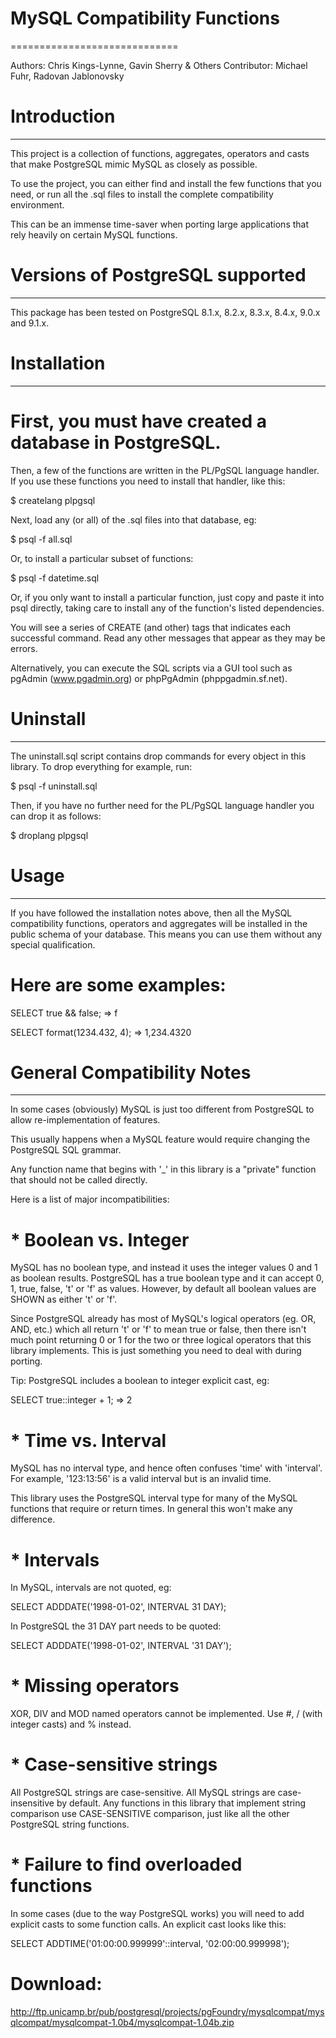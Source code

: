 # MySQL Compatibility Functions
=============================

Authors: Chris Kings-Lynne, Gavin Sherry & Others
Contributor: Michael Fuhr, Radovan Jablonovsky

# Introduction
------------

This project is a collection of functions, aggregates,
operators and casts that make PostgreSQL mimic MySQL as
closely as possible.

To use the project, you can either find and install the
few functions that you need, or run all the .sql files
to install the complete compatibility environment.

This can be an immense time-saver when porting large applications
that rely heavily on certain MySQL functions.

# Versions of PostgreSQL supported
--------------------------------

This package has been tested on PostgreSQL 8.1.x, 8.2.x, 8.3.x, 8.4.x, 9.0.x and 9.1.x.

# Installation
------------

# First, you must have created a database in PostgreSQL.

Then, a few of the functions are written in the PL/PgSQL
language handler.  If you use these functions you need
to install that handler, like this:

  $ createlang plpgsql <dbname>

Next, load any (or all) of the .sql files into that 
database, eg:
 
  $ psql -f all.sql <dbname>

Or, to install a particular subset of functions:

  $ psql -f datetime.sql <dbname>

Or, if you only want to install a particular function, just
copy and paste it into psql directly, taking care to install any
of the function's listed dependencies.

You will see a series of CREATE (and other) tags
that indicates each successful command.  Read any
other messages that appear as they may be errors.

Alternatively, you can execute the SQL scripts via
a GUI tool such as pgAdmin (www.pgadmin.org) or
phpPgAdmin (phppgadmin.sf.net). 

# Uninstall
---------

The uninstall.sql script contains drop commands for every object
in this library.  To drop everything for example, run:

  $ psql -f uninstall.sql <dbname>

Then, if you have no further need for the PL/PgSQL language handler
you can drop it as follows:

  $ droplang plpgsql <dbname>

# Usage
-----

If you have followed the installation notes above, then
all the MySQL compatibility functions, operators and
aggregates will be installed in the public schema of your
database.  This means you can use them without any special
qualification.

# Here are some examples:

SELECT true && false;
=> f

SELECT format(1234.432, 4);
=> 1,234.4320

# General Compatibility Notes
---------------------------

In some cases (obviously) MySQL is just too different
from PostgreSQL to allow re-implementation of features.

This usually happens when a MySQL feature would require
changing the PostgreSQL SQL grammar.

Any function name that begins with '_' in this library
is a "private" function that should not be called directly.

Here is a list of major incompatibilities:

# * Boolean vs. Integer

MySQL has no boolean type, and instead it uses the integer
values 0 and 1 as boolean results.  PostgreSQL has a true
boolean type and it can accept 0, 1, true, false, 't' or 'f'
as values.  However, by default all boolean values are SHOWN
as either 't' or 'f'.

Since PostgreSQL already has most of MySQL's logical operators
(eg. OR, AND, etc.) which all return 't' or 'f' to mean true or
false, then there isn't much point returning 0 or 1 for the
two or three logical operators that this library implements.
This is just something you need to deal with during porting.

Tip: PostgreSQL includes a boolean to integer explicit cast, eg:

SELECT true::integer + 1;
=> 2

# * Time vs. Interval

MySQL has no interval type, and hence often confuses 'time'
with 'interval'.  For example, '123:13:56' is a valid interval
but is an invalid time.

This library uses the PostgreSQL interval type for many of the
MySQL functions that require or return times.  In general
this won't make any difference.

# * Intervals

In MySQL, intervals are not quoted, eg:

  SELECT ADDDATE('1998-01-02', INTERVAL 31 DAY);

In PostgreSQL the 31 DAY part needs to be quoted:

  SELECT ADDDATE('1998-01-02', INTERVAL '31 DAY');

# * Missing operators

XOR, DIV and MOD named operators cannot be implemented.  Use
#, / (with integer casts) and % instead.

# * Case-sensitive strings

All PostgreSQL strings are case-sensitive.  All MySQL strings are
case-insensitive by default.  Any functions in this library that
implement string comparison use CASE-SENSITIVE comparison, just
like all the other PostgreSQL string functions.

# * Failure to find overloaded functions

In some cases (due to the way PostgreSQL works) you will need
to add explicit casts to some function calls.  An explicit cast
looks like this:

  SELECT ADDTIME('01:00:00.999999'::interval, '02:00:00.999998');

# Download:

http://ftp.unicamp.br/pub/postgresql/projects/pgFoundry/mysqlcompat/mysqlcompat/mysqlcompat-1.0b4/mysqlcompat-1.04b.zip

